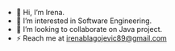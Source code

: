 - 👋 Hi, I’m Irena.
- 💞️ I’m interested in Software Engineering.
- 👀 I’m looking to collaborate on Java project.
- ⚡ Reach me at irenablagojevic89@gmail.com

<!---
irena2017/irena2017 is a ✨ special ✨ repository because its `README.md` (this file) appears on your GitHub profile.
You can click the Preview link to take a look at your changes.
--->

